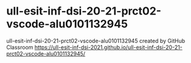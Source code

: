 # ull-esit-inf-dsi-20-21-prct02-vscode-alu0101132945
ull-esit-inf-dsi-20-21-prct02-vscode-alu0101132945 created by GitHub Classroom
https://ull-esit-inf-dsi-2021.github.io/ull-esit-inf-dsi-20-21-prct02-vscode-alu0101132945/
